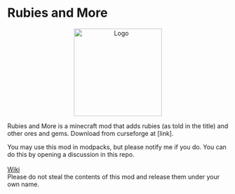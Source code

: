 # Rubies and More
<p align="center"><img src="https://i.postimg.cc/c4260Dpm/logo.png" alt="Logo" width="200"></p>
Rubies and More is a minecraft mod that adds rubies (as told in the title) and other ores and gems. Download from curseforge at [link].

You may use this mod in modpacks, but please notify me if you do. You can do this by opening a discussion in this repo.
<br><br>[Wiki](https://github.com/ModDev2042/mod/wiki/Home)
<br>Please do not steal the contents of this mod and release them under your own name.
